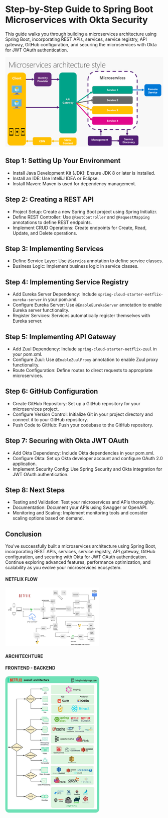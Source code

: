 # Step-by-Step Guide to Spring Boot Microservices with Okta Security

This guide walks you through building a microservices architecture using Spring Boot, incorporating REST APIs, services, service registry, API gateway, GitHub configuration, and securing the microservices with Okta for JWT OAuth authentication.

![Microservices Architechture](./microservices/mic_arch.png "Microservices Architechture")

## Step 1: Setting Up Your Environment

- Install Java Development Kit (JDK): Ensure JDK 8 or later is installed.
- Install an IDE: Use IntelliJ IDEA or Eclipse.
- Install Maven: Maven is used for dependency management.

## Step 2: Creating a REST API

- Project Setup: Create a new Spring Boot project using Spring Initializr.
- Define REST Controller: Use `@RestController` and `@RequestMapping` annotations to define REST endpoints.
- Implement CRUD Operations: Create endpoints for Create, Read, Update, and Delete operations.

## Step 3: Implementing Services

- Define Service Layer: Use `@Service` annotation to define service classes.
- Business Logic: Implement business logic in service classes.

## Step 4: Implementing Service Registry

- Add Eureka Server Dependency: Include `spring-cloud-starter-netflix-eureka-server` in your pom.xml.
- Configure Eureka Server: Use `@EnableEurekaServer` annotation to enable Eureka server functionality.
- Register Services: Services automatically register themselves with Eureka server.



## Step 5: Implementing API Gateway

- Add Zuul Dependency: Include `spring-cloud-starter-netflix-zuul` in your pom.xml.
- Configure Zuul: Use `@EnableZuulProxy` annotation to enable Zuul proxy functionality.
- Route Configuration: Define routes to direct requests to appropriate microservices.

## Step 6: GitHub Configuration

- Create GitHub Repository: Set up a GitHub repository for your microservices project.
- Configure Version Control: Initialize Git in your project directory and connect it to your GitHub repository.
- Push Code to GitHub: Push your codebase to the GitHub repository.

## Step 7: Securing with Okta JWT OAuth

- Add Okta Dependency: Include Okta dependencies in your pom.xml.
- Configure Okta: Set up Okta developer account and configure OAuth 2.0 application.
- Implement Security Config: Use Spring Security and Okta integration for JWT OAuth authentication.

## Step 8: Next Steps

- Testing and Validation: Test your microservices and APIs thoroughly.
- Documentation: Document your APIs using Swagger or OpenAPI.
- Monitoring and Scaling: Implement monitoring tools and consider scaling options based on demand.

## Conclusion

You've successfully built a microservices architecture using Spring Boot, incorporating REST APIs, services, service registry, API gateway, GitHub configuration, and securing with Okta for JWT OAuth authentication. Continue exploring advanced features, performance optimization, and scalability as you evolve your microservices ecosystem.
#### NETFLIX FLOW
<img src="./microservices/netflix_micro.png" alt="NETFLIX Microservices Architechture" width="300">

#### ARCHITECHTURE 
#### FRONTEND - BACKEND

<img src="./microservices/netflix2.jpg" alt="NETFLIX Microservices Architechture" width="300">
